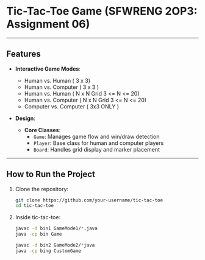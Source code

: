 # Tic-Tac-Toe Game (SFWRENG 2OP3: Assignment 06)

---

## Features

- **Interactive Game Modes**:
  - Human vs. Human ( 3 x 3)
  - Human vs. Computer ( 3 x 3 )
  - Human vs. Human ( N x N Grid 3 <= N <= 20)
  - Human vs. Computer ( N x N Grid 3 <= N <= 20)
  - Computer vs. Computer ( 3x3 ONLY )

- **Design**:
  - **Core Classes**:
    - `Game`: Manages game flow and win/draw detection
    - `Player`: Base class for human and computer players
    - `Board`: Handles grid display and marker placement

---

## How to Run the Project
1. Clone the repository:
   ```bash
   git clone https://github.com/your-username/tic-tac-toe
   cd tic-tac-toe
2. Inside tic-tac-toe: 
   ```bash 
   javac -d bin1 GameMode1/*.java
   java -cp bin Game

   javac -d bin2 GameMode2/*java
   java -cp bing CustomGame

  
